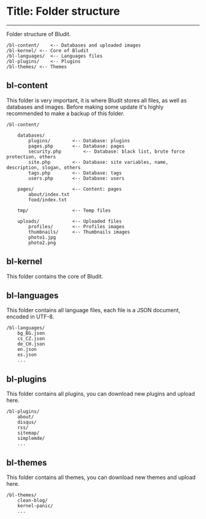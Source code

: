 # Title: Folder structure
<!-- Position: 2 -->
---
Folder structure of Bludit.
```
/bl-content/	<-- Databases and uploaded images
/bl-kernel/	<-- Core of Bludit
/bl-languages/	<-- Languages files
/bl-plugins/	<-- Plugins
/bl-themes/	<-- Themes
```

## bl-content
This folder is very important, it is where Bludit stores all files, as well as databases and images. Before making some update it's highly recommended to make a backup of this folder.

```
/bl-content/

	databases/
		plugins/		<-- Database: plugins
		pages.php		<-- Database: pages
		security.php		<-- Database: black list, brute force protection, others
		site.php		<-- Database: site variables, name, description, slogan, others
		tags.php		<-- Database: tags
		users.php		<-- Database: users

	pages/				<-- Content: pages
		about/index.txt
		food/index.txt

	tmp/				<-- Temp files

	uploads/			<-- Uploaded files
		profiles/		<-- Profiles images
		thumbnails/		<-- Thumbnails images
		photo1.jpg
		photo2.png
```

## bl-kernel
This folder contains the core of Bludit.

## bl-languages
This folder contains all language files, each file is a JSON document, encoded in UTF-8.

```
/bl-languages/
	bg_BG.json
	cs_CZ.json
	de_CH.json
	en.json
	es.json
	...
```

## bl-plugins
This folder contains all plugins, you can download new plugins and upload here.

```
/bl-plugins/
	about/
	disqus/
	rss/
	sitemap/
	simplemde/
	...
```

## bl-themes
This folder contains all themes, you can download new themes and upload here.

```
/bl-themes/
	clean-blog/
	kernel-panic/
	...
```
